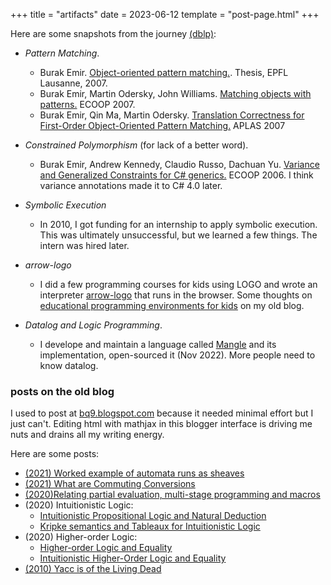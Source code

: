 +++
title = "artifacts"
date = 2023-06-12
template = "post-page.html"
+++

Here are some snapshots from the journey [(dblp)](https://dblp.uni-trier.de/pers/hd/e/Emir:Burak):

* *Pattern Matching*. 

   * Burak Emir. [Object-oriented pattern matching.](https://infoscience.epfl.ch/record/109881). Thesis, EPFL Lausanne, 2007.
  * Burak Emir, Martin Odersky, John Williams. [Matching objects with patterns.](https://infoscience.epfl.ch/record/98468) ECOOP 2007.
  * Burak Emir, Qin Ma, Martin Odersky. [Translation Correctness for First-Order Object-Oriented Pattern Matching.](https://infoscience.epfl.ch/record/108817?ln=en) APLAS 2007

* *Constrained Polymorphism* (for lack of a better word). 
   * Burak Emir, Andrew Kennedy, Claudio Russo, Dachuan Yu. [Variance and Generalized Constraints for C# generics.](https://www.microsoft.com/en-us/research/publication/variance-and-generalized-constraints-for-c-generics/) ECOOP 2006. I think variance annotations made it to C# 4.0 later.

 * *Symbolic Execution*
   * In 2010, I got funding for an internship to apply symbolic execution. This was ultimately unsuccessful, but we learned a few things. The intern was hired later.

 * *arrow-logo*
    * I did a few programming courses for kids using LOGO and wrote an interpreter [arrow-logo](https://github.com/google/arrow-logo) that runs in the browser. Some thoughts on [educational programming environments for kids](https://blog.burakemir.ch/2015/03/educational-programming-environments.html) on my old blog.

 * *Datalog and Logic Programming*.

    * I develope and maintain a language called [Mangle](https://github.com/google/mangle) and its implementation, open-sourced it (Nov 2022). More people need to know datalog.

### posts on the old blog

I used to post at [bq9.blogspot.com](https://bq9.blogspot.com) because it needed minimal effort but I just can't. Editing html with mathjax in this blogger interface is driving me nuts and drains
all my writing energy.

Here are some posts:

<ul>
  <li><a href="https://blog.burakemir.ch/2021/12/worked-example-of-automata-runs-as.html">(2021) Worked example of automata runs as sheaves</a></li>
  <li><a href="https://blog.burakemir.ch/2021/01/what-are-commuting-conversions.html">(2021) What are Commuting Conversions</a></li>
  <li><a href="https://blog.burakemir.ch/2020/07/relating-partial-evaluation-multi-stage.html">(2020)Relating partial evaluation, multi-stage programming and macros</a></li>
  <li>(2020) Intuitionistic Logic:
  <ul><li><a href="https://blog.burakemir.ch/2020/05/intuitionistic-propositional-logic-and.html">Intuitionistic Propositional Logic and Natural Deduction</a></li><li><a href="https://blog.burakemir.ch/2020/06/kripke-semantics-and-tableaux-for.html">Kripke semantics and Tableaux for Intuitionistic Logic</a></li></ul></li>

  <li>(2020) Higher-order Logic:
  <ul><li><a href="https://blog.burakemir.ch/2020/04/higher-order-logic-and-equality.html">Higher-order Logic and Equality</a></li><li><a href="https://blog.burakemir.ch/2020/09/intuitionistic-higher-order-logic-and.html">Intuitionistic Higher-Order Logic and Equality</a></li></ul></li>
  <li><a href="https://blog.burakemir.ch/2010/12/yacc-is-of-living-dead.html">(2010) Yacc is of the Living Dead</a></li></ul></p>
  </root>
